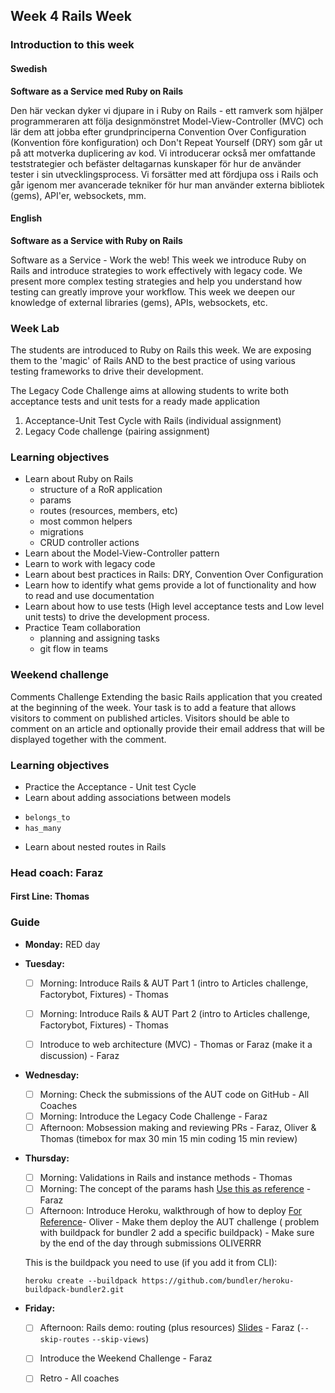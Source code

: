 ## Week 4 Rails Week
### Introduction to this week

#### Swedish
**Software as a Service med Ruby on Rails**

Den här veckan dyker vi djupare in i Ruby on Rails - ett ramverk som hjälper programmeraren att följa designmönstret Model-View-Controller (MVC) och lär dem att jobba efter grundprinciperna Convention Over Configuration (Konvention före konfiguration) och Don't Repeat Yourself (DRY) som går ut på att motverka duplicering av kod. Vi introducerar också mer omfattande teststrategier och befäster deltagarnas kunskaper för hur de använder tester i sin utvecklingsprocess. Vi forsätter med att fördjupa oss i Rails och går igenom mer avancerade tekniker för hur man använder externa bibliotek (gems), API'er, websockets, mm.


#### English
**Software as a Service with Ruby on Rails**

Software as a Service - Work the web! This week we introduce Ruby on Rails and introduce strategies to work effectively with legacy code. We present more complex testing strategies and help you understand how testing can greatly improve your workflow. This week we deepen our knowledge of external libraries (gems), APIs, websockets, etc.

### Week Lab
The students are introduced to Ruby on Rails this week. We are exposing them to the 'magic' of Rails AND to the best practice of using various testing frameworks to drive their development.

The Legacy Code Challenge aims at allowing students to write both acceptance tests and unit tests for a ready made application
1. Acceptance-Unit Test Cycle with Rails (individual assignment)
2. Legacy Code challenge (pairing assignment)


### Learning objectives
* Learn about Ruby on Rails
  - structure of a RoR application
  - params
  - routes (resources, members, etc)
  - most common helpers
  - migrations
  - CRUD controller actions
* Learn about the Model-View-Controller pattern
* Learn to work with legacy code
* Learn about best practices in Rails: DRY, Convention Over Configuration
* Learn how to identify what gems provide a lot of functionality and how to read and use documentation
* Learn about how to use tests (High level acceptance tests and Low level unit tests) to drive the development process.
* Practice Team collaboration
  - planning and assigning tasks
  - git flow in teams

### Weekend challenge
Comments Challenge
Extending the basic Rails application that you created at the beginning  of the week. Your task is to add a feature that allows visitors to comment on published articles. Visitors should be able to comment on an article and optionally provide their email address that will be displayed together with the comment.

### Learning objectives
* Practice the Acceptance - Unit test Cycle
* Learn about adding associations between models
 - `belongs_to`
 - `has_many`
* Learn about nested routes in Rails

### Head coach: Faraz
#### First Line: Thomas

### Guide
- **Monday:** RED day


- **Tuesday:** 
  - [ ] Morning: Introduce Rails & AUT Part 1 (intro to Articles challenge, Factorybot, Fixtures) - Thomas
  - [ ] Morning: Introduce Rails & AUT Part 2 (intro to Articles challenge, Factorybot, Fixtures) - Thomas
  - [ ] Introduce to web architecture (MVC) - Thomas or Faraz (make it a discussion) - Faraz


- **Wednesday:**
  - [ ] Morning: Check the submissions of the AUT code on GitHub - All Coaches
  - [ ] Morning: Introduce the Legacy Code Challenge - Faraz
  - [ ] Afternoon: Mobsession making and reviewing PRs - Faraz, Oliver & Thomas (timebox for max 30 min 15 min coding 15 min review)

- **Thursday:**
  - [ ] Morning: Validations in Rails and instance methods - Thomas
  - [ ] Morning: The concept of the params hash [Use this as reference](https://www.youtube.com/watch?v=y57OnWV6dRE) - Faraz
  - [ ] Afternoon: Introduce Heroku, walkthrough of how to deploy [For Reference](https://devcenter.heroku.com/articles/getting-started-with-ruby)- Oliver - Make them deploy the AUT challenge ( problem with buildpack for bundler 2 add a specific buildpack) - Make sure by the end of the day through submissions OLIVERRR
  
  This is the buildpack you need to use (if you add it from CLI): 

  ```
  heroku create --buildpack https://github.com/bundler/heroku-buildpack-bundler2.git
  ```
      
- **Friday:**
  - [ ] Afternoon: Rails demo: routing (plus resources) [Slides](https://docs.google.com/presentation/d/1Eu_x1eO9Zkmkb1RyflUONTipOjnDUtfUmSabO8-jyoQ) - Faraz (`--skip-routes` `--skip-views`)
  - [ ] Introduce the Weekend Challenge - Faraz 
  - [ ] Retro - All coaches  
  
